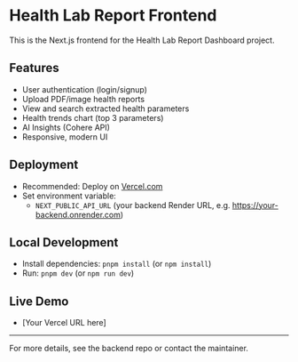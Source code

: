 # Health Lab Report Frontend

This is the Next.js frontend for the Health Lab Report Dashboard project.

## Features
- User authentication (login/signup)
- Upload PDF/image health reports
- View and search extracted health parameters
- Health trends chart (top 3 parameters)
- AI Insights (Cohere API)
- Responsive, modern UI

## Deployment
- Recommended: Deploy on [Vercel.com](https://vercel.com/)
- Set environment variable:
  - `NEXT_PUBLIC_API_URL` (your backend Render URL, e.g. https://your-backend.onrender.com)

## Local Development
- Install dependencies: `pnpm install` (or `npm install`)
- Run: `pnpm dev` (or `npm run dev`)

## Live Demo
- [Your Vercel URL here]

---

For more details, see the backend repo or contact the maintainer. 